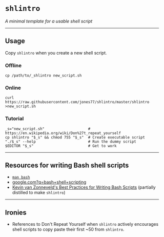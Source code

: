 # `shlintro`

*A minimal template for a usable shell script*

----

## **Usage**

Copy `shlintro` when you create a new shell script.

### Offline

    cp /path/to/_shlintro new_script.sh

### Online

    curl https://raw.githubusercontent.com/jones77/shlintro/master/shlintro >new_script.sh

### Tutorial

    _s="new_script.sh"                    # https://en.wikipedia.org/wiki/Don%27t_repeat_yourself
    cp shlintro "$_s" && chmod 755 "$_s"  # Create executable script
    "./$_s" --help                        # Run the dummy script
    $EDITOR "$_s"                         # Get to work

----

## **Resources for writing Bash shell scripts**

* [`man bash`](https://tiswww.case.edu/php/chet/bash/bash.html)
* [google.com?q=bash+shell+scripting](http://google.com?q=bash+shell+scripting)
* [Kevin van Zonneveld's Best Practices for Writing Bash
  Scripts](http://kvz.io/blog/2013/11/21/bash-best-practices/) (partially
  distilled to make `shlintro`)

----

## **Ironies**

* References to Don't Repeat Yourself when `shlintro` actively encourages shell
  scripts to copy paste their first ~50 from `shlintro`.
